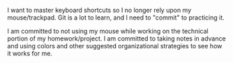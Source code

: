 I want to master keyboard shortcuts so I no longer rely upon my mouse/trackpad.
Git is a lot to learn, and I need to "commit" to practicing it.

I am committed to not using my mouse while working on the technical portion of my homework/project.
I am committed to taking notes in advance and using colors and other suggested organizational strategies to see how it works for me. 
